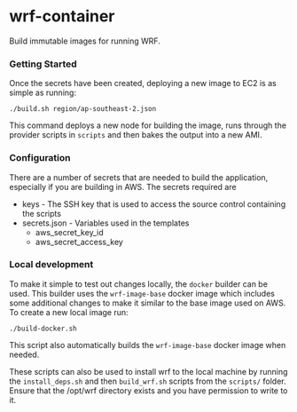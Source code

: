 # wrf-container

Build immutable images for running WRF.


### Getting Started

Once the secrets have been created, deploying a new image to EC2 is as simple as running:
        
    ./build.sh region/ap-southeast-2.json
    
This command deploys a new node for building the image, runs through the provider scripts in
`scripts` and then bakes the output into a new AMI. 

### Configuration

There are a number of secrets that are needed to build the application, especially if you are building in AWS. The secrets required are

* keys - The SSH key that is used to access the source control containing the scripts
* secrets.json - Variables used in the templates
    * aws_secret_key_id
    * aws_secret_access_key
    
    
### Local development

To make it simple to test out changes locally, the `docker` builder can be used. This builder uses the `wrf-image-base` docker image which
includes some additional changes to make it similar to the base image used on AWS. To create a new local image run:

    ./build-docker.sh
    
This script also automatically builds the `wrf-image-base` docker image when needed.

These scripts can also be used to install wrf to the local machine by running the `install_deps.sh` and then `build_wrf.sh` scripts
from the `scripts/` folder. Ensure that the /opt/wrf directory exists and you have permission to write to it.
